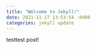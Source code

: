 ```yaml
---
title: "Welcome to Jekyll!"
date: 2021-11-17 13:53:54 -0400
categories: jekyll update
---
```


testtest post!